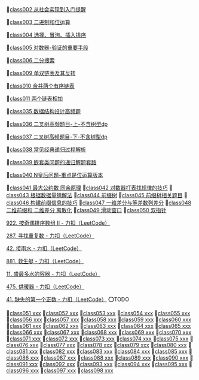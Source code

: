 :file_folder:[class002 从社会实现到入门提醒](./src-cpp/class002/)

:file_folder:[class003 二进制和位运算](./src-cpp/class003/)

:file_folder:[class004 选择、冒泡、插入排序](./src-cpp/class004/)

:file_folder:[class005 对数器-验证的重要手段](./src-cpp/class005/)

:file_folder:[class006 二分搜索](./src-cpp/class006/)

:file_folder:[class009 单双链表及其反转](./src-cpp/class009/)

:file_folder:[class010 合并两个有序链表](./src-cpp/class010/)

:file_folder:[class011 两个链表相加](./src-cpp/class011/)

:file_folder:[class035 数据结构设计高频题](./src-cpp/class035)

:file_folder:[class036 二叉树高频题目-上-不含树型dp](./src-cpp/class036)

:file_folder:[class037 二叉树高频题目-下-不含树型dp](./src-cpp/class037)

:file_folder:[class038 常见经典递归过程解析](./src-cpp/class038)

:file_folder:[class039 嵌套类问题的递归解题套路](./src-cpp/class039)

:file_folder:[class040 N皇后问题-重点是位运算版本](./src-cpp/class040)

:file_folder:[class041 最大公约数 同余原理](./src-cpp/class041)
:file_folder:[class042 对数器打表找规律的技巧](./src-cpp/class042)
:file_folder:[class043 根据数据量猜解法](./src-cpp/class043)
:file_folder:[class044 前缀树](./src-cpp/class044)
:file_folder:[class045 前缀树相关题目](./src-cpp/class045)
:file_folder:[class046 构建前缀信息的技巧](./src-cpp/class046)
:file_folder:[class047 一维差分与等差数列差分](./src-cpp/class047)
:file_folder:[class048 二维前缀和 二维差分 离散化](./src-cpp/class048)
:file_folder:[class049 滑动窗口](./src-cpp/class049)
:file_folder:[class050 双指针](./src-cpp/class050)

[922. 按奇偶排序数组 II - 力扣（LeetCode）](https://leetcode.cn/problems/sort-array-by-parity-ii/description/)

[287. 寻找重复数 - 力扣（LeetCode）](https://leetcode.cn/problems/find-the-duplicate-number/description/)

[42. 接雨水 - 力扣（LeetCode）](https://leetcode.cn/problems/trapping-rain-water/description/)

[881. 救生艇 - 力扣（LeetCode）](https://leetcode.cn/problems/boats-to-save-people/description/)

[11. 盛最多水的容器 - 力扣（LeetCode）](https://leetcode.cn/problems/container-with-most-water/description/)

[475. 供暖器 - 力扣（LeetCode）](https://leetcode.cn/problems/heaters/description/)

[41. 缺失的第一个正数 - 力扣（LeetCode）](https://leetcode.cn/problems/first-missing-positive/description/) ⭕TODO

:file_folder:[class051 xxx](./src-cpp/class051)
:file_folder:[class052 xxx](./src-cpp/class052)
:file_folder:[class053 xxx](./src-cpp/class053)
:file_folder:[class054 xxx](./src-cpp/class054)
:file_folder:[class055 xxx](./src-cpp/class055)
:file_folder:[class056 xxx](./src-cpp/class056)
:file_folder:[class057 xxx](./src-cpp/class057)
:file_folder:[class058 xxx](./src-cpp/class058)
:file_folder:[class059 xxx](./src-cpp/class059)
:file_folder:[class060 xxx](./src-cpp/class060)
:file_folder:[class061 xxx](./src-cpp/class061)
:file_folder:[class062 xxx](./src-cpp/class062)
:file_folder:[class063 xxx](./src-cpp/class063)
:file_folder:[class064 xxx](./src-cpp/class064)
:file_folder:[class065 xxx](./src-cpp/class065)
:file_folder:[class066 xxx](./src-cpp/class066)
:file_folder:[class067 xxx](./src-cpp/class067)
:file_folder:[class068 xxx](./src-cpp/class068)
:file_folder:[class069 xxx](./src-cpp/class069)
:file_folder:[class070 xxx](./src-cpp/class070)
:file_folder:[class071 xxx](./src-cpp/class071)
:file_folder:[class072 xxx](./src-cpp/class072)
:file_folder:[class073 xxx](./src-cpp/class073)
:file_folder:[class074 xxx](./src-cpp/class074)
:file_folder:[class075 xxx](./src-cpp/class075)
:file_folder:[class076 xxx](./src-cpp/class076)
:file_folder:[class077 xxx](./src-cpp/class077)
:file_folder:[class078 xxx](./src-cpp/class078)
:file_folder:[class079 xxx](./src-cpp/class079)
:file_folder:[class080 xxx](./src-cpp/class080)
:file_folder:[class081 xxx](./src-cpp/class081)
:file_folder:[class082 xxx](./src-cpp/class082)
:file_folder:[class083 xxx](./src-cpp/class083)
:file_folder:[class084 xxx](./src-cpp/class084)
:file_folder:[class085 xxx](./src-cpp/class085)
:file_folder:[class086 xxx](./src-cpp/class086)
:file_folder:[class087 xxx](./src-cpp/class087)
:file_folder:[class088 xxx](./src-cpp/class088)
:file_folder:[class089 xxx](./src-cpp/class089)
:file_folder:[class090 xxx](./src-cpp/class090)
:file_folder:[class091 xxx](./src-cpp/class091)
:file_folder:[class092 xxx](./src-cpp/class092)
:file_folder:[class093 xxx](./src-cpp/class093)
:file_folder:[class094 xxx](./src-cpp/class094)
:file_folder:[class095 xxx](./src-cpp/class095)
:file_folder:[class096 xxx](./src-cpp/class096)
:file_folder:[class097 xxx](./src-cpp/class097)
:file_folder:[class098 xxx](./src-cpp/class098)
